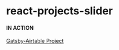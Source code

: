 # react-projects-slider

#### IN ACTION

[Gatsby-Airtable Project](https://gatsby-airtable-design-project.netlify.app/)
